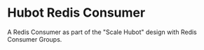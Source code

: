 # Hubot Redis Consumer

A Redis Consumer as part of the "Scale Hubot" design with Redis Consumer Groups.

